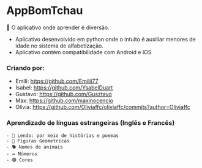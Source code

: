 # AppBomTchau
🧠 O aplicativo onde aprender é diversão. 

- Aplicativo desenvolvido em python onde o intuito é auxiliar menores de idade no sistema de alfabetização.
- Aplicativo contém compatibilidade com Android e IOS

### Criando por: 
   - Emili: https://github.com/Emilii77
   - Isabel: https://github.com/YsabelDuart
   - Gustavo: https://github.com/Gusztavo
   - Max: https://github.com/maxinocencio
   - Olívia: https://github.com/Oliviaffc/oliviaffc/commits?author=Oliviaffc



  ### Aprendizado de línguas estrangeiras (Inglês e Francês)
    - 📖 Lendo: por meio de histórias e poemas 
    - 🔺 Figuras Geometricas 
    - 🐕 Nomes de animais
    - ➖ Números 
    - 🟣 Cores 



